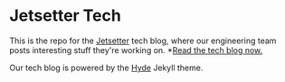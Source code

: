 # Jetsetter Tech

This is the repo for the [Jetsetter](https://www.jetsetter.com/) tech blog, where our engineering team posts interesting stuff they're working on. *[Read the tech blog now.](http://tech.jetsetter.com/)

Our tech blog is powered by the [Hyde](http://hyde.getpoole.com/) Jekyll theme.
